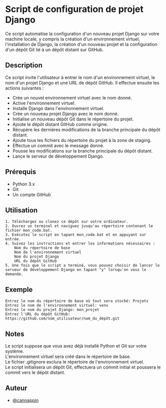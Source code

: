 
# Script de configuration de projet Django

Ce script automatise la configuration d'un nouveau projet Django sur votre machine locale, y compris la création d'un environnement virtuel, l'installation de Django, la création d'un nouveau projet et la configuration d'un dépôt Git lié à un dépôt distant sur GitHub.

## Description

Ce script invite l'utilisateur à entrer le nom d'un environnement virtuel, le nom d'un projet Django et une URL de dépôt GitHub. Il effectue ensuite les actions suivantes :

- Crée un nouvel environnement virtuel avec le nom donné.
- Active l'environnement virtuel.
- Installe Django dans l'environnement virtuel.
- Crée un nouveau projet Django avec le nom donné.
- Initialise un nouveau dépôt Git dans le répertoire du projet.
- Ajoute le dépôt distant GitHub comme origine.
- Récupère les dernières modifications de la branche principale du dépôt distant.
- Ajoute tous les fichiers du répertoire du projet à la zone de staging.
- Effectue un commit avec le message donné.
- Pousse les modifications sur la branche principale du dépôt distant.
- Lance le serveur de développement Django.

## Prérequis

 - Python 3.x
 - Git
- Un compte GitHub

## Utilisation

    1. Téléchargez ou clonez ce dépôt sur votre ordinateur.
    2. Ouvrez un terminal et naviguez jusqu'au répertoire contenant le fichier mon_code.bat.
    3. Exécutez le script en tapant mon_code.bat et en appuyant sur entrée.
    4. Suivez les instructions et entrer les informations nécessaires :
        Nom du répertoire de base
        Nom de l'environnement virtuel
        Nom du projet Django
        URL du dépôt GitHub
    5. Une fois que le script a terminé, vous pouvez choisir de lancer le serveur de développement Django en tapant "y" lorsqu'on vous le demande.

## Exemple 
    Entrez le nom du répertoire de base où tout sera stocké: Projets
    Entrez le nom de l'environnement virtuel: venv
    Entrez le nom du projet Django: mon_projet
    Entrez l'URL du dépôt GitHub: https://github.com/nom_utilisateur/nom_du_dépôt.git

## Notes
Le script suppose que vous avez déjà installé Python et Git sur votre système.  
L'environnement virtuel sera créé dans le répertoire de base.  
Le fichier .gitignore exclura le répertoire de l'environnement virtuel.  
Le script initialisera un dépôt Git, effectuera un commit initial et poussera le commit vers le dépôt distant.


## Auteur

- [@cannappin](https://github.com/cannappin)

